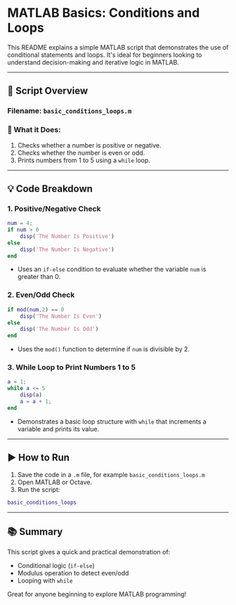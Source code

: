 # MATLAB Basics: Conditions and Loops

This README explains a simple MATLAB script that demonstrates the use of conditional statements and loops. It's ideal for beginners looking to understand decision-making and iterative logic in MATLAB.

---

## 📁 Script Overview

### Filename: `basic_conditions_loops.m`

### 🔧 What it Does:
1. Checks whether a number is positive or negative.
2. Checks whether the number is even or odd.
3. Prints numbers from 1 to 5 using a `while` loop.

---

## 💡 Code Breakdown

### 1. **Positive/Negative Check**
```matlab
num = 4;
if num > 0
    disp('The Number Is Positive')
else
    disp('The Number Is Negative')
end
```
- Uses an `if-else` condition to evaluate whether the variable `num` is greater than 0.

### 2. **Even/Odd Check**
```matlab
if mod(num,2) == 0
    disp('The Number Is Even')
else 
    disp('The Number Is Odd')
end
```
- Uses the `mod()` function to determine if `num` is divisible by 2.

### 3. **While Loop to Print Numbers 1 to 5**
```matlab
a = 1;
while a <= 5
    disp(a)
    a = a + 1;
end
```
- Demonstrates a basic loop structure with `while` that increments a variable and prints its value.

---

## ▶️ How to Run
1. Save the code in a `.m` file, for example `basic_conditions_loops.m`
2. Open MATLAB or Octave.
3. Run the script:
```matlab
basic_conditions_loops
```

---

## 📚 Summary
This script gives a quick and practical demonstration of:
- Conditional logic (`if-else`)
- Modulus operation to detect even/odd
- Looping with `while`

Great for anyone beginning to explore MATLAB programming!
